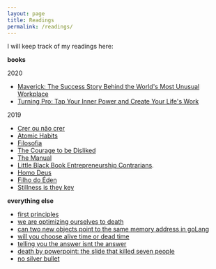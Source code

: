 ```yaml
---
layout: page
title: Readings
permalink: /readings/
---
```


I will keep track of my readings here:

**books**

2020
* [Maverick: The Success Story Behind the World's Most Unusual Workplace](https://www.amazon.com/Maverick-Success-Behind-Unusual-Workplace/dp/0446670553)
* [Turning Pro: Tap Your Inner Power and Create Your Life's Work](https://www.amazon.com/Turning-Pro-Inner-Power-Create/dp/B07FWS2FHP/ref=sr_1_3?dchild=1&keywords=Steven+Pressfield&qid=1587981200&s=audible&sr=1-3)

2019
* [Crer ou não crer](https://www.amazon.com.br/Crer-ou-n%C3%A3o-F%C3%A1bio-Melo/dp/8542211316/)
* [Atomic Habits](https://www.amazon.com.br/Atomic-Habits-Proven-Build-English-ebook/dp/B07D23CFGR/)
* [Filosofia](https://www.amazon.com.br/Tudo-precisa-saber-sobre-filosofia/dp/8573129727)
* [The Courage to be Disliked](https://www.amazon.com/Courage-Be-Disliked-Phenomenon-Happiness/dp/1501197274/)
* [The Manual](https://www.amazon.com/Manual-Philosophers-Guide-Life/dp/1545461112)
* [Little Black Book Entrepreneurship Contrarians](https://www.amazon.com/Little-Black-Book-Entrepreneurship-Contrarians/dp/1480576883).
* [Homo Deus](https://www.amazon.com.br/Homo-deus-Yuval-Noah-Harari/dp/8535928197)
* [Filho do Éden](https://www.amazon.com.br/Filhos-%C3%89den-Herdeiros-Atl%C3%A2ntida-Vol/dp/8576861410)
* [Stillness is they key](https://www.amazon.com/Stillness-Key-Ryan-Holiday/dp/0525538585)

**everything else**

* [first principles](https://fs.blog/2018/04/first-principles/)
* [we are optimizing ourselves to death](https://zandercutt.com/2019/02/18/were-optimizing-ourselves-to-death/)
* [can two new objects point to the same memory address in goLang](https://www.pixelstech.net/article/1554529174-Can-two-new-objects-point-to-the-same-memory-address-in-GoLang)
* [will you choose alive time or dead time](https://humanparts.medium.com/will-you-choose-alive-time-or-dead-time-8d7b8ba212)
* [telling you the answer isnt the answer](https://www.wired.com/2013/10/telling-you-the-answer-isnt-the-answer/)
* [death by powerpoint: the slide that killed seven people](https://mcdreeamiemusings.com/new-blog/2019/4/13/gsux1h6bnt8lqjd7w2t2mtvfg81uhx)
* [no silver bullet](http://worrydream.com/refs/brooks-nosilverbullet.pdf)
